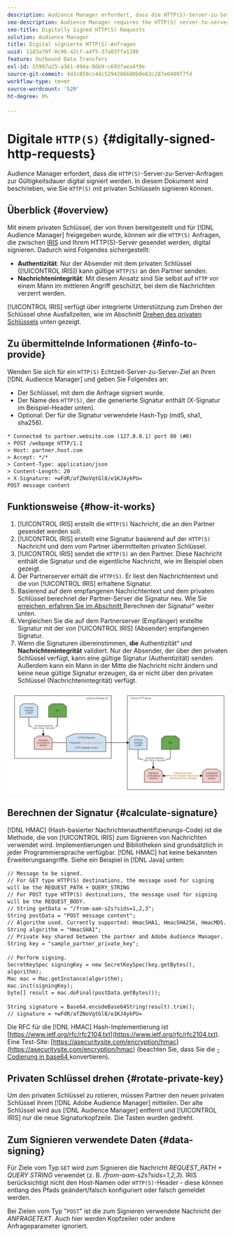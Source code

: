 ```yaml
---
description: Audience Manager erfordert, dass die HTTP(S)-Server-zu-Server-Anfragen zwecks Gültigkeit digital signiert werden. In diesem Dokument wird beschrieben, wie Sie HTTP-Anfragen mit privaten Schlüsseln signieren können.
seo-description: Audience Manager requires the HTTP(S) server-to-server requests to be digitally signed for validity. This document describes how you can sign HTTP(S) requests with private keys.
seo-title: Digitally Signed HTTP(S) Requests
solution: Audience Manager
title: Digital signierte HTTP(S)-Anfragen
uuid: 1183a70f-0c96-42cf-a4f5-37a83ffa1286
feature: Outbound Data Transfers
exl-id: 55907a25-a361-494a-86b9-c693faea4f0e
source-git-commit: 4d3c859cc4dc5294286680b0e63c287e0409f7fd
workflow-type: tm+mt
source-wordcount: '520'
ht-degree: 0%

---
```


# Digitale `HTTP(S)` {#digitally-signed-http-requests}

Audience Manager erfordert, dass die `HTTP(S)`-Server-zu-Server-Anfragen zur Gültigkeitsdauer digital signiert werden. In diesem Dokument wird beschrieben, wie Sie `HTTP(S)` mit privaten Schlüsseln signieren können.

## Überblick {#overview}

<!-- digitally_signed_http_requests.xml -->

Mit einem privaten Schlüssel, der von Ihnen bereitgestellt und für [!DNL Audience Manager] freigegeben wurde, können wir die `HTTP(S)` Anfragen, die zwischen [IRIS](../../../reference/system-components/components-data-action.md#iris) und Ihrem HTTP(S)-Server gesendet werden, digital signieren. Dadurch wird Folgendes sichergestellt:

* **Authentizität**: Nur der Absender mit dem privaten Schlüssel ([!UICONTROL IRIS]) kann gültige `HTTP(S)` an den Partner senden.
* **Nachrichtenintegrität**: Mit diesem Ansatz sind Sie selbst auf `HTTP` vor einem Mann im mittleren Angriff geschützt, bei dem die Nachrichten verzerrt werden.

[!UICONTROL IRIS] verfügt über integrierte Unterstützung zum Drehen der Schlüssel ohne Ausfallzeiten, wie im Abschnitt [Drehen des privaten Schlüssels](../../../integration/receiving-audience-data/real-time-outbound-transfers/digitally-signed-http-requests.md#rotate-private-key) unten gezeigt.

## Zu übermittelnde Informationen {#info-to-provide}

Wenden Sie sich für ein `HTTP(S)` Echtzeit-Server-zu-Server-Ziel an Ihren [!DNL Audience Manager] und geben Sie Folgendes an:

* Der Schlüssel, mit dem die Anfrage signiert wurde.
* Der Name des `HTTP(S)`, der die generierte Signatur enthält (X-Signatur im Beispiel-Header unten).
* Optional: Der für die Signatur verwendete Hash-Typ (md5, sha1, sha256).

```
* Connected to partner.website.com (127.0.0.1) port 80 (#0)
> POST /webpage HTTP/1.1
> Host: partner.host.com
> Accept: */*
> Content-Type: application/json
> Content-Length: 20
> X-Signature: +wFdR/afZNoVqtGl8/e1KJ4ykPU=
POST message content
```

## Funktionsweise {#how-it-works}

1. [!UICONTROL IRIS] erstellt die `HTTP(S)` Nachricht, die an den Partner gesendet werden soll.
1. [!UICONTROL IRIS] erstellt eine Signatur basierend auf der `HTTP(S)` Nachricht und dem vom Partner übermittelten privaten Schlüssel.
1. [!UICONTROL IRIS] sendet die `HTTP(S)` an den Partner. Diese Nachricht enthält die Signatur und die eigentliche Nachricht, wie im Beispiel oben gezeigt.
1. Der Partnerserver erhält die `HTTP(S)`. Er liest den Nachrichtentext und die von [!UICONTROL IRIS] erhaltene Signatur.
1. Basierend auf dem empfangenen Nachrichtentext und dem privaten Schlüssel berechnet der Partner-Server die Signatur neu. Wie Sie [ erreichen, erfahren Sie im Abschnitt ](../../../integration/receiving-audience-data/real-time-outbound-transfers/digitally-signed-http-requests.md#calculate-signature)Berechnen der Signatur“ weiter unten.
1. Vergleichen Sie die auf dem Partnerserver (Empfänger) erstellte Signatur mit der von [!UICONTROL IRIS] (Absender) empfangenen Signatur.
1. Wenn die Signaturen übereinstimmen, **die** Authentizität“ und **Nachrichtenintegrität** validiert. Nur der Absender, der über den privaten Schlüssel verfügt, kann eine gültige Signatur (Authentizität) senden. Außerdem kann ein Mann in der Mitte die Nachricht nicht ändern und keine neue gültige Signatur erzeugen, da er nicht über den privaten Schlüssel (Nachrichtenintegrität) verfügt.

![](assets/iris-digitally-sign-http-request.png)

## Berechnen der Signatur {#calculate-signature}

[!DNL HMAC] (Hash-basierter Nachrichtenauthentifizierungs-Code) ist die Methode, die von [!UICONTROL IRIS] zum Signieren von Nachrichten verwendet wird. Implementierungen und Bibliotheken sind grundsätzlich in jeder Programmiersprache verfügbar. [!DNL HMAC] hat keine bekannten Erweiterungsangriffe. Siehe ein Beispiel in [!DNL Java] unten:

```
// Message to be signed.
// For GET type HTTP(S) destinations, the message used for signing will be the REQUEST_PATH + QUERY_STRING
// For POST type HTTP(S) destinations, the message used for signing will be the REQUEST_BODY.
// String getData = "/from-aam-s2s?sids=1,2,3";
String postData = "POST message content";
// Algorithm used. Currently supported: HmacSHA1, HmacSHA256, HmacMD5.
String algorithm = "HmacSHA1";
// Private key shared between the partner and Adobe Audience Manager.
String key = "sample_partner_private_key";
  
// Perform signing.
SecretKeySpec signingKey = new SecretKeySpec(key.getBytes(), algorithm);
Mac mac = Mac.getInstance(algorithm);
mac.init(signingKey);
byte[] result = mac.doFinal(postData.getBytes());
  
String signature = Base64.encodeBase64String(result).trim(); 
// signature = +wFdR/afZNoVqtGl8/e1KJ4ykPU=
```

Die RFC für die [!DNL HMAC] Hash-Implementierung ist [https://www.ietf.org/rfc/rfc2104.txt](https://www.ietf.org/rfc/rfc2104.txt). Eine Test-Site: [https://asecuritysite.com/encryption/hmac](https://asecuritysite.com/encryption/hmac) (beachten Sie, dass Sie die [-Codierung in base64 ](https://tomeko.net/online_tools/hex_to_base64.php?lang=en)konvertieren).

## Privaten Schlüssel drehen {#rotate-private-key}

Um den privaten Schlüssel zu rotieren, müssen Partner den neuen privaten Schlüssel ihrem [!DNL Adobe Audience Manager] mitteilen. Der alte Schlüssel wird aus [!DNL Audience Manager] entfernt und [!UICONTROL IRIS] nur die neue Signaturkopfzeile. Die Tasten wurden gedreht.

## Zum Signieren verwendete Daten {#data-signing}

Für Ziele vom Typ `GET` wird zum Signieren die Nachricht *REQUEST_PATH + QUERY STRING* verwendet (z. B. */from-aam-s2s?sids=1,2,3*). IRIS berücksichtigt nicht den Host-Namen oder `HTTP(S)`-Header - diese können entlang des Pfads geändert/falsch konfiguriert oder falsch gemeldet werden.

Bei Zielen vom Typ &quot;`POST`&quot; ist die zum Signieren verwendete Nachricht der *ANFRAGETEXT*. Auch hier werden Kopfzeilen oder andere Anfrageparameter ignoriert.
